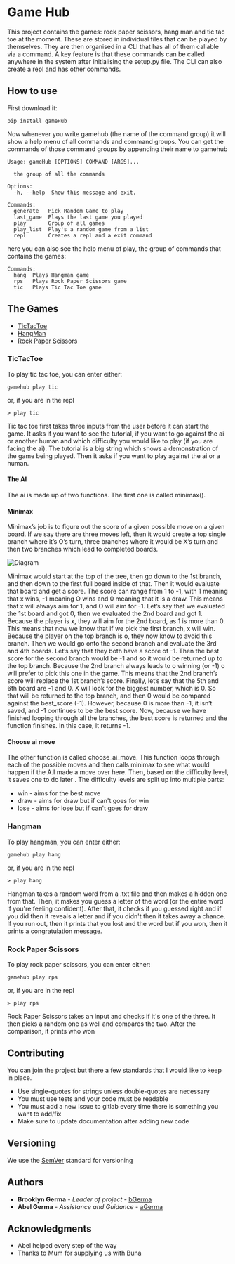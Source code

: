 # Game Hub

This project contains the games: rock paper scissors, hang man and tic tac toe at the 
moment. These are stored in individual files that can be played by themselves. They are
then organised in a CLI that has all of them callable via a command. A key feature is
that these commands can be called anywhere in the system after initialising the setup.py
file. The CLI can also create a repl and has other commands.

## How to use

First download it:

```
pip install gameHub
```
Now whenever you write gamehub (the name of the command group) it will show a help 
menu of all commands and command groups. You can get the commands of those command
groups by appending their name to gamehub 
```
Usage: gameHub [OPTIONS] COMMAND [ARGS]...

  the group of all the commands

Options:
  -h, --help  Show this message and exit.

Commands:
  generate   Pick Random Game to play
  last_game  Plays the last game you played
  play       Group of all games
  play_list  Play's a random game from a list
  repl       Creates a repl and a exit command
```
here you can also see the help menu of play, the group of commands that contains the
games:
```
Commands:
  hang  Plays Hangman game
  rps   Plays Rock Paper Scissors game
  tic   Plays Tic Tac Toe game
```
## The Games

* [TicTacToe](#tictactoe)
* [HangMan](#hangman)
* [Rock Paper Scissors](#rock-paper-scissors)


### TicTacToe
To play tic tac toe, you can enter either:
```
gamehub play tic
```
or, if you are in the repl
```
> play tic
```
Tic tac toe first takes three inputs from the user before it can start the game. It asks 
if you want to see the tutorial, if you want to go against the ai or another human and 
which difficulty you would like to play (if you are facing the ai).
The tutorial is a big string which shows a demonstration of the game being played.
Then it asks if you want to play against the ai or a human.

#### The AI
The ai is made up of two functions. The first one is called minimax(). 

#### Minimax

Minimax’s job is to figure out the score of a given possible move on a given board. If we
say there are three moves left, then it would create a top single branch where it’s O’s 
turn, three branches where it would be X’s turn and then two branches which lead to 
completed boards.

![Diagram](./README_resources/tictactoe_minimax_diagram.png)

Minimax would start at the top of the tree, then go down to the 1st branch, and then down 
to the first full board inside of that. Then it would evaluate that board and get a score.
The score can range from 1 to -1, with 1 meaning that x wins, -1 meaning O wins and 0 
meaning that it is a draw. This means that x will always aim for 1, and O will aim for -1.
Let’s say that we evaluated the 1st board and got 0, then we evaluated the 2nd board and 
got 1. Because the player is x, they will aim for the 2nd board, as 1 is more than 0. 
This means that now we know that if we pick the first branch, x will win. Because the 
player on the top branch is o, they now know to avoid this branch. Then we would go onto 
the second branch and evaluate the 3rd and 4th boards. Let’s say that they both have a 
score of -1. Then the best score for the second branch would be -1 and so it would be 
returned up to the top branch. Because the 2nd branch always leads to o winning (or -1) 
o will prefer to pick this one in the game. This means that the 2nd branch’s score will 
replace the 1st branch’s score. Finally, let’s say that the 5th and 6th board are -1 
and 0. X will look for the biggest number, which is 0. So that will be returned to the 
top branch, and then 0 would be compared against the best_score (-1). However, because 
0 is more than -1, it isn’t saved, and -1 continues to be the best score. Now, because 
we have finished looping through all the branches, the best score is returned and the 
function finishes. In this case, it returns -1.

#### Choose ai move

The other function is called choose_ai_move. This function loops through each of the
possible moves and then calls minimax to see what would happen if the A.I made a move
over here. Then, based on the difficulty level, it saves one to do later . The difficulty 
levels are split up into multiple parts:
 
* win  - aims for the best move
* draw - aims for draw but if can't goes for win
* lose - aims for lose but if can't goes for draw

### Hangman

To play hangman, you can enter either:
```
gamehub play hang
```
or, if you are in the repl
```
> play hang
```
Hangman takes a random word from a .txt file and then makes a hidden one from that. Then,
it makes you guess a letter of the word (or the entire word if you're feeling confident).
After that, it checks if you guessed right and if you did then it reveals a letter and if
you didn't then it takes away a chance. If you run out, then it prints that you lost and 
the word but if you won, then it prints a congratulation message. 

### Rock Paper Scissors

To play rock paper scissors, you can enter either:
```
gamehub play rps
```
or, if you are in the repl
```
> play rps
```
Rock Paper Scissors takes an input and checks if it's one of the three. It then picks
a random one as well and compares the two. After the comparison, it prints who won 

## Contributing

You can join the project but there a few standards that I would like to keep in place.
- Use single-quotes for strings unless double-quotes are necessary
- You must use tests and your code must be readable
- You must add a new issue to gitlab every time there is something you want to add/fix
- Make sure to update documentation after adding new code

## Versioning

We use the [SemVer](http://semver.org/) standard for versioning 

## Authors

* **Brooklyn Germa** - *Leader of project* - [bGerma](https://gitlab.com/bGerma)
* **Abel Germa** - *Assistance and Guidance* - [aGerma](https://gitlab.com/agerma)

## Acknowledgments

* Abel helped every step of the way
* Thanks to Mum for supplying us with Buna